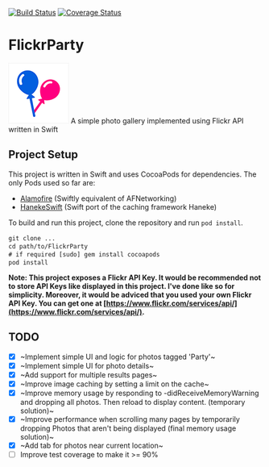[![Build Status](https://travis-ci.org/gtranchedone/FlickrParty.svg?branch=develop)](https://travis-ci.org/gtranchedone/FlickrParty)
[![Coverage Status](https://coveralls.io/repos/gtranchedone/FlickrParty/badge.svg?branch=master&service=github)](https://coveralls.io/github/gtranchedone/FlickrParty?branch=master)

# FlickrParty
![Flickr Party Icon](https://github.com/gtranchedone/FlickrParty/blob/develop/FlickrParty/Resouces/Images.xcassets/AppIcon.appiconset/Icon-60%402x.png)
A simple photo gallery implemented using Flickr API written in Swift

## Project Setup

This project is written in Swift and uses CocoaPods for dependencies. The only Pods used so far are:

* [Alamofire](https://github.com/Alamofire/Alamofire) (Swiftly equivalent of AFNetworking)
* [HanekeSwift](https://github.com/Haneke/HanekeSwift) (Swift port of the caching framework Haneke)

To build and run this project, clone the repository and run `pod install`.

    git clone ...
    cd path/to/FlickrParty
    # if required [sudo] gem install cocoapods
    pod install

**Note: This project exposes a Flickr API Key. It would be recommended not to store API Keys like displayed in this project. I've done like so for simplicity.
Moreover, it would be adviced that you used your own Flickr API Key. You can get one at [https://www.flickr.com/services/api/](https://www.flickr.com/services/api/).**

## TODO

- [x] ~Implement simple UI and logic for photos tagged 'Party'~
- [x] ~Implement simple UI for photo details~
- [x] ~Add support for multiple results pages~
- [x] ~Improve image caching by setting a limit on the cache~
- [x] ~Improve memory usage by responding to -didReceiveMemoryWarning and dropping all photos. Then reload to display content. (temporary solution)~
- [x] ~Improve performance when scrolling many pages by temporarily dropping Photos that aren't being displayed (final memory usage solution)~
- [x] ~Add tab for photos near current location~
- [ ] Improve test coverage to make it >= 90%
